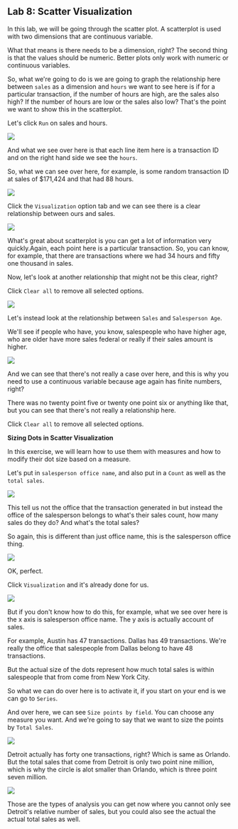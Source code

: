 Lab 8: Scatter Visualization
----------------------------

In this lab, we will be going through the scatter plot. A scatterplot is used with two dimensions that are continuous variable.

What that means is there needs to be a dimension, right? The second thing is that the values should be numeric. Better plots only work with numeric or continuous variables.

So, what we're going to do is we are going to graph the relationship here between `sales` as a dimension and `hours` we want to see here is if for a particular transaction, if the number of hours are high, are the sales also high?
If the number of hours are low or the sales also low? That's the point we want to show this in the scatterplot.

Let's click `Run` on sales and hours.

![](./images/129.png)

And what we see over here is that each line item here is a transaction ID and on the right hand side we see the `hours`.

So, what we can see over here, for example, is some random transaction ID at sales of $171,424 and that had 88 hours.

![](./images/130.png)

Click the `Visualization` option tab and we can see there is a clear relationship between ours and sales.

![](./images/131.png)

What's great about scatterplot is you can get a lot of information very quickly.Again, each point here is a particular transaction. So, you can know, for example, that there are transactions where we had 34 hours and fifty one thousand in sales.

Now, let's look at another relationship that might not be this clear, right?

Click `Clear all` to remove all selected options.

![](./images/132.png)

Let's instead look at the relationship between `Sales` and `Salesperson Age`.

We'll see if people who have, you know, salespeople who have higher age, who are older have more sales federal or really if their sales amount is higher.

![](./images/133.png)

And we can see that there's not really a case over here, and this is why you need to use a continuous variable because age again has finite numbers, right?

There was no twenty point five or twenty one point six or anything like that, but you can see that there's not really a relationship here.

Click `Clear all` to remove all selected options.


**Sizing Dots in Scatter Visualization**

In this exercise, we will learn how to use them with measures and how to modify their dot size based on a measure.

Let's put in `salesperson office name`, and also put in a `Count` as well as the `total sales`.

![](./images/134.png)

This tell us not the office that the transaction generated in but instead the office of the salesperson belongs to what's their sales count, how many sales do they do? And what's the total sales?

So again, this is different than just office name, this is the salesperson office thing.

![](./images/135.png)

OK, perfect.

Click `Visualization` and it's already done for us.

![](./images/136.png)

But if you don't know how to do this, for example, what we see over here is the x axis is salesperson office name. The y axis is actually account of sales.

For example, Austin has 47 transactions. Dallas has 49 transactions.
We're really the office that salespeople from Dallas belong to have 48 transactions.

But the actual size of the dots represent how much total sales is within salespeople that from come from New York City.

So what we can do over here is to activate it, if you start on your end is we can go to `Series`.

And over here, we can see `Size points by field`. You can choose any measure you want. And we're going to say that we want to size the points by `Total Sales`.

![](./images/137.png)

Detroit actually has forty one transactions, right? Which is same as Orlando.
But the total sales that come from Detroit is only two point nine million, which is why the circle is alot smaller than Orlando, which is three point seven million.

![](./images/138.png)

Those are the types of analysis you can get now where you cannot only see Detroit's relative number of sales, but you could also see the actual the actual total sales as well.
